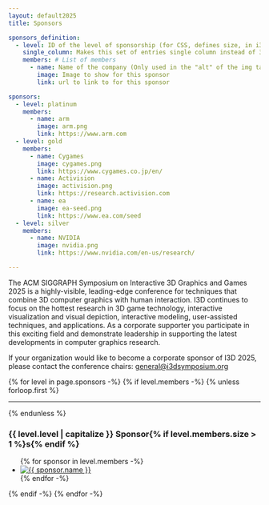 ```yaml
---
layout: default2025
title: Sponsors

sponsors_definition:
  - level: ID of the level of sponsorship (for CSS, defines size, in i3d.scss)
    single_column: Makes this set of entries single column instead of 3 columns if only one entry. Mainly intended for venue (and platinum if only one)
    members: # List of members
      - name: Name of the company (Only used in the "alt" of the img tag)
        image: Image to show for this sponsor
        link: url to link to for this sponsor

sponsors:
  - level: platinum
    members:
      - name: arm
        image: arm.png
        link: https://www.arm.com
  - level: gold
    members:
      - name: Cygames
        image: cygames.png
        link: https://www.cygames.co.jp/en/
      - name: Activision
        image: activision.png
        link: https://research.activision.com
      - name: ea
        image: ea-seed.png
        link: https://www.ea.com/seed
  - level: silver
    members:
      - name: NVIDIA
        image: nvidia.png
        link: https://www.nvidia.com/en-us/research/

---
```


The ACM SIGGRAPH Symposium on Interactive 3D Graphics and Games
2025 is a highly-visible, leading-edge conference for techniques that
combine 3D computer graphics with human interaction. I3D continues to
focus on the hottest research in 3D game technology, interactive
visualization and visual depiction, interactive modeling,
user-assisted techniques, and applications. As a corporate supporter
you participate in this exciting field and demonstrate leadership in
supporting the latest developments in computer graphics research.


If your organization would like to become a corporate sponsor of
I3D 2025, please contact the conference chairs: [general@i3dsymposium.org](mailto:general@i3dsymposium.org)

<div id="sponsors" class="flex centered">
    <div class="two-thirds">
      {% for level in page.sponsors -%}
        {% if level.members -%}
          {% unless forloop.first %}<hr>{% endunless %}
          <h3>{{ level.level | capitalize }} Sponsor{% if level.members.size > 1 %}s{% endif %}</h3>
          <ul class="sponsors-list sponsors-{{ level.level }}">
          {% for sponsor in level.members -%}
              <li>
                  <a href="{{ sponsor.link }}" target="_blank">
                      <img src="img/sponsors/{{ sponsor.image }}" alt="{{ sponsor.name }}">
                  </a>
              </li>
          {% endfor -%}
          </ul>
        {% endif -%}
      {% endfor -%}
    </div>
</div>

